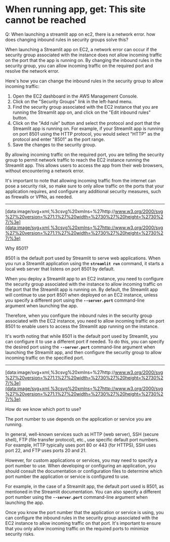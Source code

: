 # When running app, get: This site cannot be reached

Q: When launching a streamlit app on ec2, there is a network error. how does changing inbound rules in security groups solve this?

When launching a Streamlit app on EC2, a network error can occur if the security group associated with the instance does not allow incoming traffic on the port that the app is running on. By changing the inbound rules in the security group, you can allow incoming traffic on the required port and resolve the network error.

Here's how you can change the inbound rules in the security group to allow incoming traffic:

1. Open the EC2 dashboard in the AWS Management Console.
2. Click on the "Security Groups" link in the left-hand menu.
3. Find the security group associated with the EC2 instance that you are running the Streamlit app on, and click on the "Edit inbound rules" button.
4. Click on the "Add rule" button and select the protocol and port that the Streamlit app is running on. For example, if your Streamlit app is running on port 8501 using the HTTP protocol, you would select "HTTP" as the protocol and enter "8501" as the port range.
5. Save the changes to the security group.

By allowing incoming traffic on the required port, you are telling the security group to permit network traffic to reach the EC2 instance running the Streamlit app. This allows users to access the app from their web browsers, without encountering a network error.

It's important to note that allowing incoming traffic from the internet can pose a security risk, so make sure to only allow traffic on the ports that your application requires, and configure any additional security measures, such as firewalls or VPNs, as needed.

---

[data:image/svg+xml,%3csvg%20xmlns=%27http://www.w3.org/2000/svg%27%20version=%271.1%27%20width=%2730%27%20height=%2730%27/%3e](data:image/svg+xml,%3csvg%20xmlns=%27http://www.w3.org/2000/svg%27%20version=%271.1%27%20width=%2730%27%20height=%2730%27/%3e)

Why 8501?

8501 is the default port used by Streamlit to serve web applications. When you run a Streamlit application using the **`streamlit run`** command, it starts a local web server that listens on port 8501 by default.

When you deploy a Streamlit app to an EC2 instance, you need to configure the security group associated with the instance to allow incoming traffic on the port that the Streamlit app is running on. By default, the Streamlit app will continue to use port 8501 when deployed on an EC2 instance, unless you specify a different port using the **`--server.port`** command-line argument when launching the app.

Therefore, when you configure the inbound rules in the security group associated with the EC2 instance, you need to allow incoming traffic on port 8501 to enable users to access the Streamlit app running on the instance.

It's worth noting that while 8501 is the default port used by Streamlit, you can configure it to use a different port if needed. To do this, you can specify the desired port using the **`--server.port`** command-line argument when launching the Streamlit app, and then configure the security group to allow incoming traffic on the specified port.

---

[data:image/svg+xml,%3csvg%20xmlns=%27http://www.w3.org/2000/svg%27%20version=%271.1%27%20width=%2730%27%20height=%2730%27/%3e](data:image/svg+xml,%3csvg%20xmlns=%27http://www.w3.org/2000/svg%27%20version=%271.1%27%20width=%2730%27%20height=%2730%27/%3e)

How do we know which port to use?

The port number to use depends on the application or service you are running.

In general, well-known services such as HTTP (web server), SSH (secure shell), FTP (file transfer protocol), etc., use specific default port numbers. For example, HTTP typically uses port 80 or 443 (for HTTPS), SSH uses port 22, and FTP uses ports 20 and 21.

However, for custom applications or services, you may need to specify a port number to use. When developing or configuring an application, you should consult the documentation or configuration files to determine which port number the application or service is configured to use.

For example, in the case of a Streamlit app, the default port used is 8501, as mentioned in the Streamlit documentation. You can also specify a different port number using the **`--server.port`** command-line argument when launching the app.

Once you know the port number that the application or service is using, you can configure the inbound rules in the security group associated with the EC2 instance to allow incoming traffic on that port. It's important to ensure that you only allow incoming traffic on the required ports to minimize security risks.